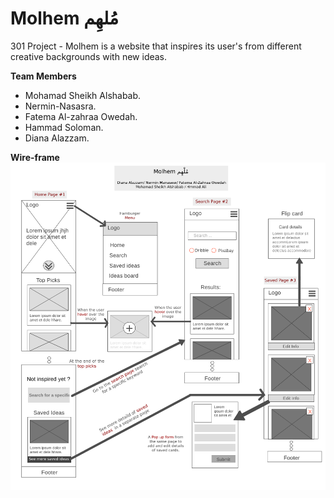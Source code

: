 # Molhem مُلهِم
301 Project - Molhem is a website that inspires its user's from different creative backgrounds with new ideas.

**Team Members** 
- Mohamad Sheikh Alshabab.
- Nermin-Nasasra.
- Fatema Al-zahraa Owedah.
- Hammad Soloman.
- Diana Alazzam.

**Wire-frame**
![project wireframe](./resources/wireframe.jpg)
